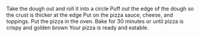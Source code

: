 Take the dough out and roll it into a circle
Puff out the edge of the dough so the crust is thicker at the edge
Put on the pizza sauce, cheese, and toppings.
Put the pizza in the oven.
Bake for 30 minutes or until pizza is crispy and golden brown
Your pizza is ready and eatable.
